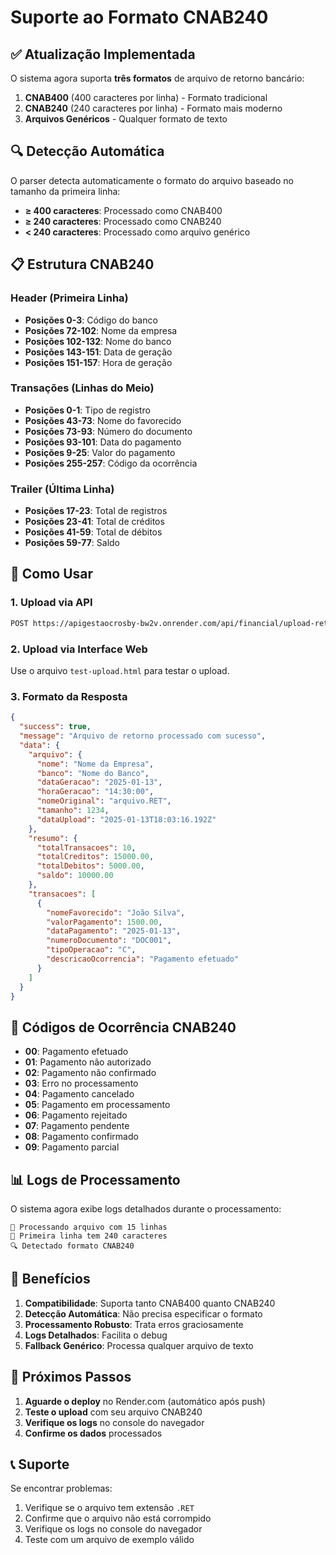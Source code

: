 # Suporte ao Formato CNAB240

## ✅ Atualização Implementada

O sistema agora suporta **três formatos** de arquivo de retorno bancário:

1. **CNAB400** (400 caracteres por linha) - Formato tradicional
2. **CNAB240** (240 caracteres por linha) - Formato mais moderno
3. **Arquivos Genéricos** - Qualquer formato de texto

## 🔍 Detecção Automática

O parser detecta automaticamente o formato do arquivo baseado no tamanho da primeira linha:

- **≥ 400 caracteres**: Processado como CNAB400
- **≥ 240 caracteres**: Processado como CNAB240  
- **< 240 caracteres**: Processado como arquivo genérico

## 📋 Estrutura CNAB240

### Header (Primeira Linha)
- **Posições 0-3**: Código do banco
- **Posições 72-102**: Nome da empresa
- **Posições 102-132**: Nome do banco
- **Posições 143-151**: Data de geração
- **Posições 151-157**: Hora de geração

### Transações (Linhas do Meio)
- **Posições 0-1**: Tipo de registro
- **Posições 43-73**: Nome do favorecido
- **Posições 73-93**: Número do documento
- **Posições 93-101**: Data do pagamento
- **Posições 9-25**: Valor do pagamento
- **Posições 255-257**: Código da ocorrência

### Trailer (Última Linha)
- **Posições 17-23**: Total de registros
- **Posições 23-41**: Total de créditos
- **Posições 41-59**: Total de débitos
- **Posições 59-77**: Saldo

## 🚀 Como Usar

### 1. Upload via API
```bash
POST https://apigestaocrosby-bw2v.onrender.com/api/financial/upload-retorno
```

### 2. Upload via Interface Web
Use o arquivo `test-upload.html` para testar o upload.

### 3. Formato da Resposta
```json
{
  "success": true,
  "message": "Arquivo de retorno processado com sucesso",
  "data": {
    "arquivo": {
      "nome": "Nome da Empresa",
      "banco": "Nome do Banco",
      "dataGeracao": "2025-01-13",
      "horaGeracao": "14:30:00",
      "nomeOriginal": "arquivo.RET",
      "tamanho": 1234,
      "dataUpload": "2025-01-13T18:03:16.192Z"
    },
    "resumo": {
      "totalTransacoes": 10,
      "totalCreditos": 15000.00,
      "totalDebitos": 5000.00,
      "saldo": 10000.00
    },
    "transacoes": [
      {
        "nomeFavorecido": "João Silva",
        "valorPagamento": 1500.00,
        "dataPagamento": "2025-01-13",
        "numeroDocumento": "DOC001",
        "tipoOperacao": "C",
        "descricaoOcorrencia": "Pagamento efetuado"
      }
    ]
  }
}
```

## 🔧 Códigos de Ocorrência CNAB240

- **00**: Pagamento efetuado
- **01**: Pagamento não autorizado
- **02**: Pagamento não confirmado
- **03**: Erro no processamento
- **04**: Pagamento cancelado
- **05**: Pagamento em processamento
- **06**: Pagamento rejeitado
- **07**: Pagamento pendente
- **08**: Pagamento confirmado
- **09**: Pagamento parcial

## 📊 Logs de Processamento

O sistema agora exibe logs detalhados durante o processamento:

```
📄 Processando arquivo com 15 linhas
📏 Primeira linha tem 240 caracteres
🔍 Detectado formato CNAB240
```

## 🎯 Benefícios

1. **Compatibilidade**: Suporta tanto CNAB400 quanto CNAB240
2. **Detecção Automática**: Não precisa especificar o formato
3. **Processamento Robusto**: Trata erros graciosamente
4. **Logs Detalhados**: Facilita o debug
5. **Fallback Genérico**: Processa qualquer arquivo de texto

## 🔄 Próximos Passos

1. **Aguarde o deploy** no Render.com (automático após push)
2. **Teste o upload** com seu arquivo CNAB240
3. **Verifique os logs** no console do navegador
4. **Confirme os dados** processados

## 📞 Suporte

Se encontrar problemas:
1. Verifique se o arquivo tem extensão `.RET`
2. Confirme que o arquivo não está corrompido
3. Verifique os logs no console do navegador
4. Teste com um arquivo de exemplo válido
